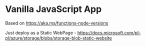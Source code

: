 # Vanilla JavaScript App

Based on https://aka.ms/functions-node-versions

Just deploy as a Static WebPage - https://docs.microsoft.com/pl-pl/azure/storage/blobs/storage-blob-static-website
